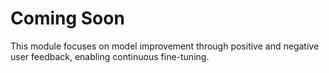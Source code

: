 # Coming Soon
This module focuses on model improvement through positive and negative user feedback, enabling continuous fine-tuning.